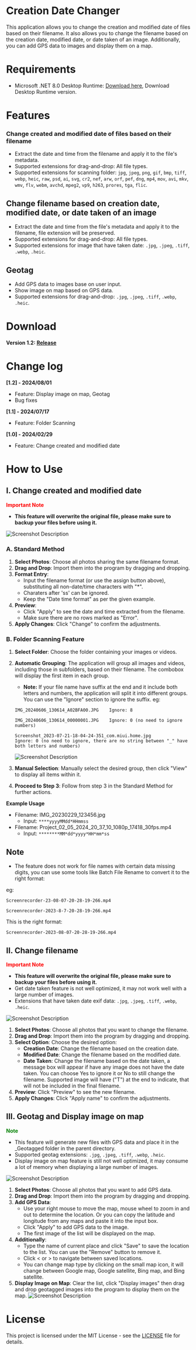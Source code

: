 # Creation Date Changer
This application allows you to change the creation and modified date of files based on their filename. It also allows you to change the filename based on the creation date, modified date, or date taken of an image. Additionally, you can add GPS data to images and display them on a map.

# Requirements
- Microsoft .NET 8.0 Desktop Runtime: [Download  here](https://dotnet.microsoft.com/download/dotnet/8.0/runtime), Download Desktop Runtime version.

# Features
### Change created and modified date of files based on their filename
- Extract the date and time from the filename and apply it to the file's metadata.
- Supported extensions for drag-and-drop: All file types.
- Supported extensions for scanning folder: `jpg`, `jpeg`, `png`, `gif`, `bmp`, `tiff`, `webp`, `heic`, `raw`, `psd`, `ai`, `svg`, `cr2`, `nef`, `arw`, `orf`, `pef`, `dng`, `mp4`, `mov`, `avi`, `mkv`, `wmv`, `flv`, `webm`, `avchd`, `mpeg2`, `vp9`, `h263`, `prores`, `tga`, `flic`.

## Change filename based on creation date, modified date, or date taken of an image
- Extract the date and time from the file's metadata and apply it to the filename, file extension will be preserved.
- Supported extensions for drag-and-drop: All file types.
- Supported extensions for image that have taken date: `.jpg`, `.jpeg`, `.tiff`, `.webp`, `.heic`.

## Geotag
- Add GPS data to images base on user input.
- Show image on map based on GPS data.
- Supported extensions for drag-and-drop: `.jpg`, `.jpeg`, `.tiff`, `.webp`, `.heic`.


# Download

**Version 1.2: [Release](https://github.com/dangphuc2470/Creation_Date_Changer/releases)**

# Change log
**[1.2] - 2024/08/01**
- Feature: Display image on map, Geotag
- Bug fixes

**[1.1] - 2024/07/17**
- Feature: Folder Scanning

**[1.0] - 2024/02/29**
- Feature: Change created and modified date

# How to Use

## I. Change created and modified date
 <span style="color:red" >**Important Note**</span>
- **This feature will overwrite the original file, please make sure to backup your files before using it.**

![Screenshot Description](/screenshot/created_modified.png)
### A. Standard Method
1. **Select Photos**: Choose all photos sharing the same filename format.
2. **Drag and Drop**: Import them into the program by dragging and dropping.
3. **Format Entry**: 
   - Input the filename format (or use the assign button above), substituting all non-date/time characters with "*".
   - Charaters after 'ss' can be ignored.
   - Keep the "Date time format" as per the given example.
4. **Preview**: 
   - Click "Apply" to see the date and time extracted from the filename.
   - Make sure there are no rows marked as "Error".
5. **Apply Changes**: Click "Change" to confirm the adjustments.

### B. Folder Scanning Feature
1. **Select Folder**: Choose the folder containing your images or videos.
2. **Automatic Grouping**: The application will group all images and videos, including those in subfolders, based on their filename. The combobox will display the first item in each group.
    - **Note:** If your file name have suffix at the end and it include both letters and numbers, the application will split it into different groups.
    You can use the "Ignore" section to ignore the suffix.
    eg:
    
    ```
    IMG_20240606_130614_A02BFA00.JPG    Ignore: 8

    IMG_20240606_130614_00000001.JPG    Ignore: 0 (no need to ignore numbers)
    
    Screenshot_2023-07-21-18-04-24-351_com.miui.home.jpg 
    Ignore: 0 (no need to ignore, there are no string between "_" have both letters and numbers)
    
    ```
    ![Screenshot Description](/screenshot/ignore.png)
3. **Manual Selection**: Manually select the desired group, then click "View" to display all items within it.
4. **Proceed to Step 3**: Follow from step 3 in the Standard Method for further actions.

**Example Usage**

- Filename: IMG_20230229_123456.jpg
    - Input: `****yyyyMMdd*HHmmss`
- Filename: Project_02_05_2024_20_37_10_1080p_17418_30fps.mp4
    - Input: `********MM*dd*yyyy*HH*mm*ss`

## Note
- The feature does not work for file names with certain data missing digits, you can use some tools like Batch File Rename to convert it to the right format: 
  
eg: 

    Screenrecorder-23-08-07-20-28-19-266.mp4

    Screenrecorder-2023-8-7-20-28-19-266.mp4
    
This is the right format: 

    Screenrecorder-2023-08-07-20-28-19-266.mp4

## II. Change filename
 <span style="color:red" >**Important Note**</span>
- **This feature will overwrite the original file, please make sure to backup your files before using it.**
- Get date taken feature is not well optimized, it may not work well with a large number of images.
- Extensions that have taken date exif data: `.jpg`, `.jpeg`, `.tiff`, `.webp`, `.heic`.

![Screenshot Description](/screenshot/filename.png)
1. **Select Photos**: Choose all photos that you want to change the filename.
2. **Drag and Drop**: Import them into the program by dragging and dropping.
3. **Select Option**: Choose the desired option: 
    - **Creation Date**: Change the filename based on the creation date.
    - **Modified Date**: Change the filename based on the modified date.
    - **Date Taken**: Change the filename based on the date taken, a message box will appear if have any image does not have the date taken. You can choose Yes to ignore it or No to still change the filename.  Supported image will have ("T") at the end to indicate, that will not be included in the final filename.
4. **Preview**: Click "Preview" to see the new filename.
5. **Apply Changes**: Click "Apply name" to confirm the adjustments.


## III. Geotag and Display image on map
 <span style="color:green" fontweight="bold">**Note**</span>
- This feature will generate new files with GPS data and place it in the _Geotagged folder in the parent directory.
- Supported geotag extensions: `.jpg`, `.jpeg`, `.tiff`, `.webp`, `.heic`.
- Display image on map feature is still not well optimized, it may consume a lot of memory when displaying a large number of images.

![Screenshot Description](/screenshot/geotag.png)
1. **Select Photos**: Choose all photos that you want to add GPS data.
2. **Drag and Drop**: Import them into the program by dragging and dropping.
3. **Add GPS Data**: 
    - Use your right mouse to move the map, mouse wheel to zoom in and out to determine the location. Or you can copy the latitude and longitude from any maps and paste it into the input box.
    - Click "Apply" to add GPS data to the image.
    - The first image of the list will be displayed on the map.
4. **Additionally**: 
    - Type the name of current place and click "Save" to save the location to the list. You can use the "Remove" button to remove it.
    - Click < or > to navigate between saved locations.
    - You can change map type by clicking on the small map icon, it will change between Google map, Google satellite, Bing map, and Bing satellite.
5. **Display Image on Map**: Clear the list, click "Display images" then drag and drop geotagged images into the program to display them on the map.
![Screenshot Description](/screenshot/display.png)



# License
This project is licensed under the MIT License - see the [LICENSE](LICENSE) file for details.

